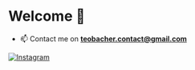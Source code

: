 # Welcome 👋

- 📫 Contact me on **teobacher.contact@gmail.com**

[![Instagram](https://img.shields.io/badge/-Instagram-FF91A4?&logo=Instagram&logoColor=fff)](https://www.instagram.com/teo.bacher/)
